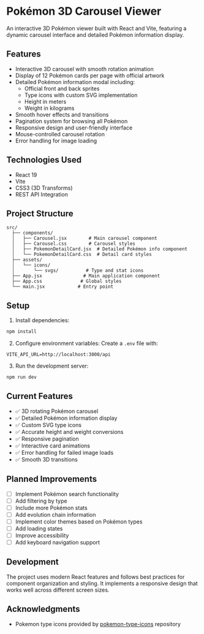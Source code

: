 # Pokémon 3D Carousel Viewer

An interactive 3D Pokémon viewer built with React and Vite, featuring a dynamic carousel interface and detailed Pokémon information display.

## Features

- Interactive 3D carousel with smooth rotation animation
- Display of 12 Pokémon cards per page with official artwork
- Detailed Pokémon information modal including:
  - Official front and back sprites
  - Type icons with custom SVG implementation
  - Height in meters
  - Weight in kilograms
- Smooth hover effects and transitions
- Pagination system for browsing all Pokémon
- Responsive design and user-friendly interface
- Mouse-controlled carousel rotation
- Error handling for image loading

## Technologies Used

- React 19
- Vite
- CSS3 (3D Transforms)
- REST API Integration

## Project Structure

```
src/
  ├── components/
  │   ├── Carousel.jsx        # Main carousel component
  │   ├── Carousel.css        # Carousel styles
  │   ├── PokemonDetailCard.jsx  # Detailed Pokémon info component
  │   └── PokemonDetailCard.css  # Detail card styles
  ├── assets/
  │   └── icons/
  │       └── svgs/          # Type and stat icons
  ├── App.jsx               # Main application component
  ├── App.css              # Global styles
  └── main.jsx            # Entry point
```

## Setup

1. Install dependencies:
```bash
npm install
```

2. Configure environment variables:
Create a `.env` file with:
```
VITE_API_URL=http://localhost:3000/api
```

3. Run the development server:
```bash
npm run dev
```

## Current Features

- ✅ 3D rotating Pokémon carousel
- ✅ Detailed Pokémon information display
- ✅ Custom SVG type icons
- ✅ Accurate height and weight conversions
- ✅ Responsive pagination
- ✅ Interactive card animations
- ✅ Error handling for failed image loads
- ✅ Smooth 3D transitions

## Planned Improvements

- [ ] Implement Pokémon search functionality
- [ ] Add filtering by type
- [ ] Include more Pokémon stats
- [ ] Add evolution chain information
- [ ] Implement color themes based on Pokémon types
- [ ] Add loading states
- [ ] Improve accessibility
- [ ] Add keyboard navigation support

## Development

The project uses modern React features and follows best practices for component organization and styling. It implements a responsive design that works well across different screen sizes.

## Acknowledgments

- Pokemon type icons provided by [pokemon-type-icons](https://github.com/partywhale/pokemon-type-icons/tree/main) repository
